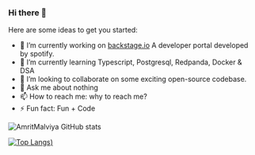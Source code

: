 ### Hi there 👋




Here are some ideas to get you started:

- 🔭 I’m currently working on [backstage.io](backstage.io) A developer portal developed by spotify.
- 🌱 I’m currently learning Typescript, Postgresql, Redpanda, Docker & DSA
- 👯 I’m looking to collaborate on some exciting open-source codebase.
- 💬 Ask me about nothing
- 📫 How to reach me: why to reach me?
- ⚡ Fun fact: Fun + Code


![AmritMalviya GitHub stats](https://github-readme-stats.vercel.app/api?username=iAmritMalviya&show_icons=true&theme=radical)

[![Top Langs](https://github-readme-stats.vercel.app/api/top-langs/?username=iAmritMalviya&layout=compact&theme=radical))](https://github.com/iAmritMalviya/github-readme-stats)
